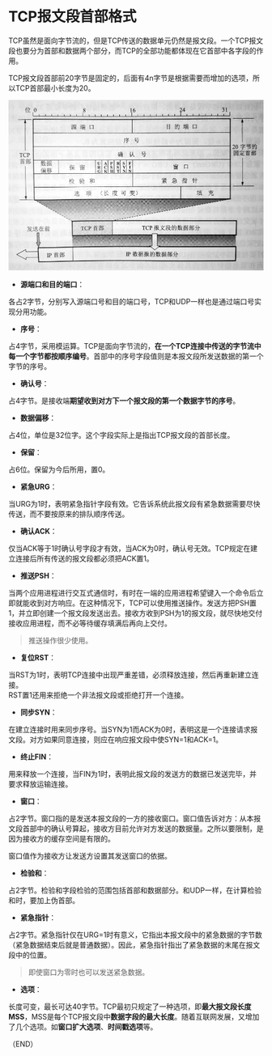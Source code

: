 # TCP报文段首部格式    

TCP虽然是面向字节流的，但是TCP传送的数据单元仍然是报文段。一个TCP报文段也要分为首部和数据两个部分，而TCP的全部功能都体现在它首部中各字段的作用。    

TCP报文段首部前20字节是固定的，后面有4n字节是根据需要而增加的选项，所以TCP首部最小长度为20。    

<img src="Images/tcp_header.jpg" />    


- **源端口和目的端口**：    

各占2字节，分别写入源端口号和目的端口号，TCP和UDP一样也是通过端口号实现分用功能。    

- **序号**：    

占4字节，采用模运算。TCP是面向字节流的，**在一个TCP连接中传送的字节流中每一个字节都按顺序编号**。首部中的序号字段值则是本报文段所发送数据的第一个字节的序号。    

- **确认号**：    

占4字节。是接收端**期望收到对方下一个报文段的第一个数据字节的序号**。        

- **数据偏移**：    

占4位，单位是32位字。这个字段实际上是指出TCP报文段的首部长度。    

- **保留**：    

占6位。保留为今后所用，置0。    

- **紧急URG**：    

当URG为1时，表明紧急指针字段有效。它告诉系统此报文段有紧急数据需要尽快传送，而不要按原来的排队顺序传送。    

- **确认ACK**：  

仅当ACK等于1时确认号字段才有效，当ACK为0时，确认号无效。TCP规定在建立连接后所有传送的报文段都必须把ACK置1。    

- **推送PSH**：   

当两个应用进程进行交互式通信时，有时在一端的应用进程希望键入一个命令后立即就能收到对方响应。在这种情况下，TCP可以使用推送操作。发送方把PSH置1，并立即创建一个报文段发送出去。接收方收到PSH为1的报文段，就尽快地交付接收应用进程，而不必等待缓存填满后再向上交付。    

> 推送操作很少使用。    

- **复位RST**：    

当RST为1时，表明TCP连接中出现严重差错，必须释放连接，然后再重新建立连接。    
RST置1还用来拒绝一个非法报文段或拒绝打开一个连接。    

- **同步SYN**：  

在建立连接时用来同步序号。当SYN为1而ACK为0时，表明这是一个连接请求报文段。对方如果同意连接，则应在响应报文段中使SYN=1和ACK=1。    

- **终止FIN**：    

用来释放一个连接，当FIN为1时，表明此报文段的发送方的数据已发送完毕，并要求释放运输连接。    


- **窗口**：    

占2字节。窗口指的是发送本报文段的一方的接收窗口。窗口值告诉对方：从本报文段首部中的确认号算起，接收方目前允许对方发送的数据量。之所以要限制，是因为接收方的缓存空间是有限的。    

窗口值作为接收方让发送方设置其发送窗口的依据。    


- **检验和**：    

占2字节。检验和字段检验的范围包括首部和数据部分。和UDP一样，在计算检验和时，要加上伪首部。    

- **紧急指针**：    

占2字节。紧急指针仅在URG=1时有意义，它指出本报文段中的紧急数据的字节数（紧急数据结束后就是普通数据）。因此，紧急指针指出了紧急数据的末尾在报文段中的位置。        

> 即使窗口为零时也可以发送紧急数据。    

- **选项**：    

长度可变，最长可达40字节。TCP最初只规定了一种选项，即**最大报文段长度MSS**，MSS是每个TCP报文段中**数据字段的最大长度**。随着互联网发展，又增加了几个选项。如**窗口扩大选项**、**时间戳选项**等。    




（END）    

